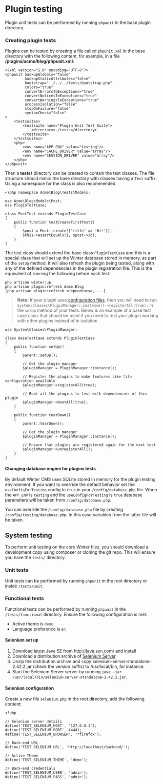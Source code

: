 # Plugin testing

Plugin unit tests can be performed by running `phpunit` in the base plugin directory.

### Creating plugin tests

Plugins can be tested by creating a file called `phpunit.xml` in the base directory with the following content, for example, in a file **/plugins/acme/blog/phpunit.xml**:

    <?xml version="1.0" encoding="UTF-8"?>
    <phpunit backupGlobals="false"
             backupStaticAttributes="false"
             bootstrap="../../../tests/bootstrap.php"
             colors="true"
             convertErrorsToExceptions="true"
             convertNoticesToExceptions="true"
             convertWarningsToExceptions="true"
             processIsolation="false"
             stopOnFailure="false"
             syntaxCheck="false"
    >
        <testsuites>
            <testsuite name="Plugin Unit Test Suite">
                <directory>./tests</directory>
            </testsuite>
        </testsuites>
        <php>
            <env name="APP_ENV" value="testing"/>
            <env name="CACHE_DRIVER" value="array"/>
            <env name="SESSION_DRIVER" value="array"/>
        </php>
    </phpunit>

Then a **tests/** directory can be created to contain the test classes. The file structure should mimic the base directory with classes having a `Test` suffix. Using a namespace for the class is also recommended.

    <?php namespace Acme\Blog\Tests\Models;

    use Acme\Blog\Models\Post;
    use PluginTestCase;

    class PostTest extends PluginTestCase
    {
        public function testCreateFirstPost()
        {
            $post = Post::create(['title' => 'Hi!']);
            $this->assertEquals(1, $post->id);
        }
    }

The test class should extend the base class `PluginTestCase` and this is a special class that will set up the Winter database stored in memory, as part of the `setUp` method. It will also refresh the plugin being tested, along with any of the defined dependencies in the plugin registration file. This is the equivalent of running the following before each test:

    php artisan winter:up
    php artisan plugin:refresh Acme.Blog
    [php artisan plugin:refresh <dependency>, ...]

> **Note:** If your plugin uses [configuration files](../plugin/settings#file-configuration), then you will need to run `System\Classes\PluginManager::instance()->registerAll(true);` in the `setUp` method of your tests. Below is an example of a base test case class that should be used if you need to test your plugin working with other plugins instead of in isolation.

    use System\Classes\PluginManager;

    class BaseTestCase extends PluginTestCase
    {
        public function setUp()
        {
            parent::setUp();

            // Get the plugin manager
            $pluginManager = PluginManager::instance();

            // Register the plugins to make features like file configuration available
            $pluginManager->registerAll(true);

            // Boot all the plugins to test with dependencies of this plugin
            $pluginManager->bootAll(true);
        }

        public function tearDown()
        {
            parent::tearDown();

            // Get the plugin manager
            $pluginManager = PluginManager::instance();

            // Ensure that plugins are registered again for the next test
            $pluginManager->unregisterAll();
        }
    }

#### Changing database engine for plugins tests

By default Winter CMS uses SQLite stored in memory for the plugin testing environment. If you want to override the default behavior set the `useConfigForTesting` config to `true` in your `/config/database.php` file. When the `APP_ENV` is `testing` and the `useConfigForTesting` is `true` database parameters will be taken from `/config/database.php`.

You can override the `/config/database.php` file by creating `/config/testing/database.php`. In this case variables from the latter file will be taken.

## System testing

To perform unit testing on the core Winter files, you should download a development copy using composer or cloning the git repo. This will ensure you have the `tests/` directory.

### Unit tests

Unit tests can be performed by running `phpunit` in the root directory or inside `/tests/unit`.

### Functional tests

Functional tests can be performed by running `phpunit` in the `/tests/functional` directory. Ensure the following configuration is met:

- Active theme is `demo`
- Language preference is `en`

#### Selenium set up

1. Download latest Java SE from http://java.sun.com/ and install
1. Download a distribution archive of [Selenium Server](http://seleniumhq.org/download/).
1. Unzip the distribution archive and copy selenium-server-standalone-2.42.2.jar (check the version suffix) to /usr/local/bin, for instance.
1. Start the Selenium Server server by running `java -jar /usr/local/bin/selenium-server-standalone-2.42.2.jar`.

#### Selenium configuration

Create a new file `selenium.php` in the root directory, add the following content:

    <?php

    // Selenium server details
    define('TEST_SELENIUM_HOST', '127.0.0.1');
    define('TEST_SELENIUM_PORT', 4444);
    define('TEST_SELENIUM_BROWSER', '*firefox');

    // Back-end URL
    define('TEST_SELENIUM_URL', 'http://localhost/backend/');

    // Active Theme
    define('TEST_SELENIUM_THEME', 'demo');

    // Back-end credentials
    define('TEST_SELENIUM_USER', 'admin');
    define('TEST_SELENIUM_PASS', 'admin');
